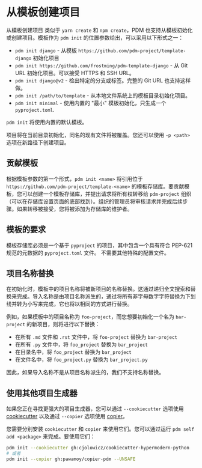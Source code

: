 # 从模板创建项目


从模板创建项目
类似于 `yarn create` 和 `npm create`，PDM 也支持从模板初始化或创建项目。模板作为 `pdm init` 的位置参数给出，可以采用以下形式之一：

- `pdm init django` - 从模板 `https://github.com/pdm-project/template-django` 初始化项目
- `pdm init https://github.com/frostming/pdm-template-django` - 从 Git URL 初始化项目。可以接受 HTTPS 和 SSH URL。
- `pdm init django@v2` - 检出特定的分支或标签。完整的 Git URL 也支持这样做。
- `pdm init /path/to/template` - 从本地文件系统上的模板目录初始化项目。
- `pdm init minimal` - 使用内置的 "最小" 模板初始化，只生成一个 `pyproject.toml`.

`pdm init` 将使用内置的默认模板。

项目将在当前目录初始化，同名的现有文件将被覆盖。您还可以使用 `-p <path>` 选项在新路径下创建项目。

## 贡献模板

根据模板参数的第一个形式，`pdm init <name>` 将引用位于 `https://github.com/pdm-project/template-<name>` 的模板存储库。要贡献模板，您可以创建一个模板存储库，并提出请求将所有权转移给 `pdm-project` 组织（可以在存储库设置页面的底部找到）。组织的管理员将审核请求并完成后续步骤。如果转移被接受，您将被添加为存储库的维护者。

## 模板的要求

模板存储库必须是一个基于 `pyproject` 的项目，其中包含一个具有符合 PEP-621 规范的元数据的 `pyproject.toml` 文件。
不需要其他特殊的配置文件。

## 项目名称替换

在初始化时，模板中的项目名称将被新项目的名称替换。这通过递归全文搜索和替换来完成。导入名称是由项目名称派生的，通过将所有非字母数字字符替换为下划线并转为小写来完成，它也将以相同的方式进行替换。

例如，如果模板中的项目名称为 `foo-project`，而您想要初始化一个名为 `bar-project` 的新项目，则将进行以下替换：

- 在所有 `.md` 文件和 `.rst` 文件中，将 `foo-project` 替换为 `bar-project`
- 在所有 `.py` 文件中，将 `foo_project` 替换为 `bar_project`
- 在目录名中，将 `foo_project` 替换为 `bar_project`
- 在文件名中，将 `foo_project.py` 替换为 `bar_project.py`

因此，如果导入名称不是从项目名称派生的，我们不支持名称替换。

## 使用其他项目生成器

如果您正在寻找更强大的项目生成器，您可以通过 `--cookiecutter` 选项使用 [cookiecutter](https://github.com/cookiecutter/cookiecutter) 以及通过 `--copier` 选项使用 [copier](https://github.com/copier-org/copier)。

您需要分别安装 `cookiecutter` 和 `copier` 来使用它们。您可以通过运行 `pdm self add <package>` 来完成。要使用它们：

```bash
pdm init --cookiecutter gh:cjolowicz/cookiecutter-hypermodern-python
# 或者
pdm init --copier gh:pawamoy/copier-pdm --UNSAFE
```
